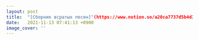 ```yaml
---
layout: post
title:  "[Сборник всратых песен]"(https://www.notion.so/a20ca7737d5b4d358114655ef3415284)
date:   2021-11-13 07:41:13 +0900
image_cover: ''
---
```


